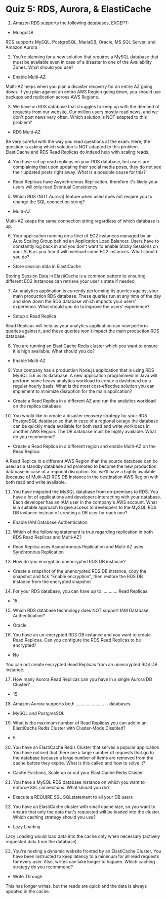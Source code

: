 # Quiz 5: RDS, Aurora, & ElastiCache

1. Amazon RDS supports the following databases, EXCEPT:

- MongoDB

RDS supports MySQL, PostgreSQL, MariaDB, Oracle, MS SQL Server, and Amazon Aurora.

2. You're planning for a new solution that requires a MySQL database that must be available even in case of a disaster in one of the Availability Zones. What should you use?

- Enable Multi-AZ

Multi-AZ helps when you plan a disaster recovery for an entire AZ going down. If you plan against an entire AWS Region going down, you should use backups and replication across AWS Regions.

3. We have an RDS database that struggles to keep up with the demand of requests from our website. Our million users mostly read news, and we don't post news very often. Which solution is NOT adapted to this problem?

- RDS Multi-AZ

Be very careful with the way you read questions at the exam. Here, the question is asking which solution is NOT adapted to this problem. ElastiCache and RDS Read Replicas do indeed help with scaling reads.

4. You have set up read replicas on your RDS database, but users are complaining that upon updating their social media posts, they do not see their updated posts right away. What is a possible cause for this?

- Read Replicas have Asynchronous Replication, therefore it's likely your users will only read Eventual Consistency

5. Which RDS (NOT Aurora) feature when used does not require you to change the SQL connection string?

- Multi-AZ

Multi-AZ keeps the same connection string regardless of which database is up.

6. Your application running on a fleet of EC2 instances managed by an Auto Scaling Group behind an Application Load Balancer. Users have to constantly log back in and you don't want to enable Sticky Sessions on your ALB as you fear it will overload some EC2 instances. What should you do?

- Store session data in ElastiCache

Storing Session Data in ElastiCache is a common pattern to ensuring different EC2 instances can retrieve your user's state if needed.

7. An analytics application is currently performing its queries against your main production RDS database. These queries run at any time of the day and slow down the RDS database which impacts your users' experience. What should you do to improve the users' experience?

- Setup a Read Replica

Read Replicas will help as your analytics application can now perform queries against it, and these queries won't impact the main production RDS database.

8. You are running an ElastiCache Redis cluster which you want to ensure it is high available. What should you do?

- Enable Multi-AZ

9. Your company has a production Node.js application that is using RDS MySQL 5.6 as its database. A new application programmed in Java will perform some heavy analytics workload to create a dashboard on a regular hourly basis. What is the most cost-effective solution you can implement to minimize disruption for the main application?

- Create a Read Replica in a different AZ and run the analytics workload on the replica database

10. You would like to create a disaster recovery strategy for your RDS PostgreSQL database so that in case of a regional outage the database can be quickly made available for both read and write workloads in another AWS Region. The DR database must be highly available. What do you recommend?

- Create a Read Replica in a different region and enable Multi-AZ on the Read Replica

A Read Replica in a different AWS Region than the source database can be used as a standby database and promoted to become the new production database in case of a regional disruption. So, we'll have a highly available (because of Multi-AZ) RDS DB Instance in the destination AWS Region with both read and write available.

11. You have migrated the MySQL database from on-premises to RDS. You have a lot of applications and developers interacting with your database. Each developer has an IAM user in the company's AWS account. What is a suitable approach to give access to developers to the MySQL RDS DB instance instead of creating a DB user for each one?

- Enable IAM Database Authentication

12. Which of the following statement is true regarding replication in both RDS Read Replicas and Multi-AZ?

- Read Replica uses Asynchronous Replication and Multi-AZ uses Synchronous Replication

13. How do you encrypt an unencrypted RDS DB instance?

- Create a snapshot of the unencrypted RDS DB instance, copy the snapshot and tick "Enable encryption", then restore the RDS DB instance from the encrypted snapshot

14. For your RDS database, you can have up to ............ Read Replicas.

- 15

15. Which RDS database technology does NOT support IAM Database Authentication?

- Oracle

16. You have an un-encrypted RDS DB instance and you want to create Read Replicas. Can you configure the RDS Read Replicas to be encrypted?

- No

You can not create encrypted Read Replicas from an unencrypted RDS DB instance.

17. How many Aurora Read Replicas can you have in a single Aurora DB Cluster?

- 15

18. Amazon Aurora supports both .......................... databases.

- MySQL and PostgresSQL

19. What is the maximum number of Read Replicas you can add in an ElastiCache Redis Cluster with Cluster-Mode Disabled?

- 5

20. You have an ElastiCache Redis Cluster that serves a popular application. You have noticed that there are a large number of requests that go to the database because a large number of items are removed from the cache before they expire. What is this called and how to solve it?

- Cache Evictions, Scale up or out your ElastiCache Redis Cluster

21. You have a MySQL RDS database instance on which you want to enforce SSL connections. What should you do?

- Execute a REQUIRE SSL SQLstatement to all your DB users

22. You have an ElastiCache cluster with small cache size, so you want to ensure that only the data that's requested will be loaded into the cluster. Which caching strategy should you use?

- Lazy Loading

Lazy Loading would load data into the cache only when necessary (actively requested data from the database).

23. You're hosting a dynamic website fronted by an ElastiCache Cluster. You have been instructed to keep latency to a minimum for all read requests for every user. Also, writes can take longer to happen. Which caching strategy do you recommend?

- Write Through

This has longer writes, but the reads are quick and the data is always updated in the cache.
